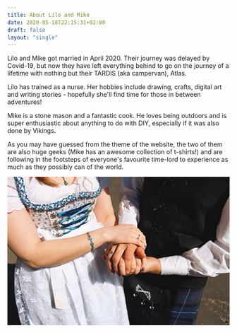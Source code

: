 ```yaml
---
title: About Lilo and Mike
date: 2020-05-18T22:15:31+02:00
draft: false
layout: "single"
---
```


Lilo and Mike got married in April 2020. Their journey was delayed by Covid-19,
but now they have left everything behind to go on the journey of a lifetime with
nothing but their TARDIS (aka campervan), Atlas.

<div class="row"><div class="col-12 col-lg-6">

Lilo has trained as a nurse. Her hobbies include drawing, crafts, digital art and
writing stories - hopefully she'll find time for those in between adventures!

Mike is a stone mason and a fantastic cook. He loves being outdoors and is super
enthusiastic about anything to do with DIY, especially if it was also done by
Vikings.

As you may have guessed from the theme of the website, the two of them are also
huge geeks (Mike has an awesome collection of t-shirts!) and are following in the
footsteps of everyone's favourite time-lord to experience as much as they possibly
can of the world.

</div><div class="col-12 col-lg-6">

![Lilo and Mike on their wedding day](lilo-and-mike.jpg)

</div></div>

